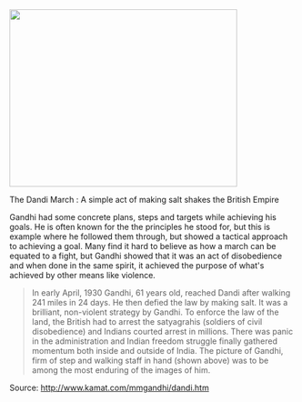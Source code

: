 <html><body><a href="http://xtoinf.files.wordpress.com/2012/10/dandimarch.jpg"><img src="http://xtoinf.files.wordpress.com/2012/10/dandimarch.jpg" alt="" title="dandimarch" width="400" height="312" class="aligncenter size-full wp-image-858"></a>



The Dandi March : A simple act of making salt shakes the British Empire



Gandhi had some concrete plans, steps and targets while achieving his goals. He is often known for the the principles he stood for, but this is example where he followed them through, but showed a tactical approach to achieving a goal. Many find it hard to believe as how a march can be equated to a fight, but Gandhi showed that it was an act of disobedience and when done in the same spirit, it achieved the purpose of what's achieved by other means like violence.





<blockquote>In early April, 1930 Gandhi, 61 years old, reached Dandi after walking 241 miles in 24 days. He then defied the law by making salt. It was a brilliant, non-violent strategy by Gandhi. To enforce the law of the land, the British had to arrest the satyagrahis (soldiers of civil disobedience) and Indians courted arrest in millions. There was panic in the administration and Indian freedom struggle  finally gathered momentum both inside and outside of India. The picture of Gandhi, firm of step and walking staff in hand (shown above) was to be among the most enduring of the images of him.

</blockquote>



Source: <a href="http://www.kamat.com/mmgandhi/dandi.htm">http://www.kamat.com/mmgandhi/dandi.htm</a></body></html>